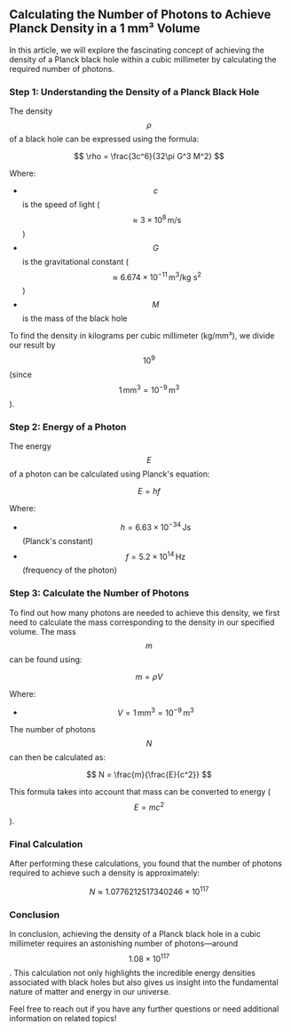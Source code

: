 ## Calculating the Number of Photons to Achieve Planck Density in a 1 mm³ Volume

In this article, we will explore the fascinating concept of achieving the density of a Planck black hole within a cubic millimeter by calculating the required number of photons. 

### Step 1: Understanding the Density of a Planck Black Hole

The density $$ \rho $$ of a black hole can be expressed using the formula:

$$
\rho = \frac{3c^6}{32\pi G^3 M^2}
$$


Where:
- $$ c $$ is the speed of light ($$ \approx 3 \times 10^8 \, \text{m/s} $$)
- $$ G $$ is the gravitational constant ($$ \approx 6.674 \times 10^{-11} \, \text{m}^3/\text{kg s}^2 $$)
- $$ M $$ is the mass of the black hole

To find the density in kilograms per cubic millimeter (kg/mm³), we divide our result by $$ 10^9 $$ (since $$ 1\, \text{mm}^3 = 10^{-9}\, \text{m}^3$$).

### Step 2: Energy of a Photon

The energy $$ E $$ of a photon can be calculated using Planck's equation:

$$
E = hf
$$


Where:
- $$ h = 6.63 \times 10^{-34} \, \text{Js} $$ (Planck's constant)
- $$ f = 5.2 \times 10^{14} \, \text{Hz} $$ (frequency of the photon)

### Step 3: Calculate the Number of Photons

To find out how many photons are needed to achieve this density, we first need to calculate the mass corresponding to the density in our specified volume. The mass $$ m $$ can be found using:

$$
m = \rho V
$$


Where:
- $$ V = 1\, \text{mm}^3 = 10^{-9}\, \text{m}^3$$

The number of photons $$ N $$ can then be calculated as:

$$
N = \frac{m}{\frac{E}{c^2}}
$$


This formula takes into account that mass can be converted to energy ($$ E = mc^2 $$).

### Final Calculation

After performing these calculations, you found that the number of photons required to achieve such a density is approximately:

$$
N \approx 1.0776212517340246 \times 10^{117}
$$


### Conclusion

In conclusion, achieving the density of a Planck black hole in a cubic millimeter requires an astonishing number of photons—around $$ 1.08 \times 10^{117} $$. This calculation not only highlights the incredible energy densities associated with black holes but also gives us insight into the fundamental nature of matter and energy in our universe.

Feel free to reach out if you have any further questions or need additional information on related topics!

